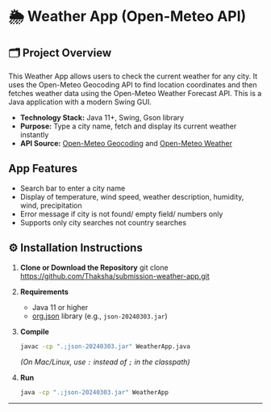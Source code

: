 # **🌦️ Weather App (Open-Meteo API)**

## 🗂️ Project Overview
This Weather App allows users to check the current weather for any city. It uses the Open-Meteo Geocoding API to find location coordinates and then fetches weather data using the Open-Meteo Weather Forecast API. This is a Java application with a modern Swing GUI. 
- **Technology Stack:** Java 11+, Swing, Gson library
- **Purpose:** Type a city name, fetch and display its current weather instantly
- **API Source:** [Open-Meteo Geocoding](https://open-meteo.com/en/docs/geocoding-api) and [Open-Meteo Weather](https://open-meteo.com/en/docs#current)

## App Features

- Search bar to enter a city name
- Display of temperature, wind speed, weather description, humidity, wind, precipitation
- Error message if city is not found/ empty field/ numbers only
- Supports only city searches not country searches

## ⚙️ Installation Instructions

1. **Clone or Download the Repository**
   git clone https://github.com/Thaksha/submission-weather-app.git
2. **Requirements**
   - Java 11 or higher
   - [org.json](https://github.com/stleary/JSON) library (e.g., `json-20240303.jar`)

3. **Compile**
   ```sh
   javac -cp ".;json-20240303.jar" WeatherApp.java
   ```
   *(On Mac/Linux, use `:` instead of `;` in the classpath)*

4. **Run**
   ```sh
   java -cp ".;json-20240303.jar" WeatherApp
   ```

---

